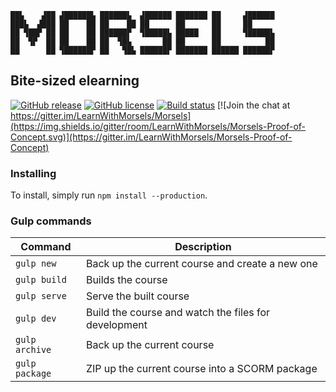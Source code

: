 ```
██▙    ▟██ ▟██████▙ ██████▙  ▟██████ ███████ ██     ▟██████
███▙  ▟███ ██    ██ ██    ██ ██      ██      ██     ██
██ ▜██▛ ██ ██    ██ ██████▛  ▜█████▙ █████   ██     ▜█████▙
██  ▜▛  ██ ██    ██ ██  ▜█▙       ██ ██      ██          ██
██      ██ ▜██████▛ ██   ▜█▙ ██████▛ ███████ ██████ ██████▛
```

## Bite-sized elearning


[![GitHub release](https://img.shields.io/github/release/LearnWithMorsels/Morsels-Proof-of-Concept.svg)](https://github.com/LearnWithMorsels/Morsels-Proof-of-Concept/releases?label=latest) [![GitHub license](https://img.shields.io/github/license/LearnWithMorsels/Morsels-Proof-of-Concept.svg)](http://www.gnu.org/licenses/gpl-3.0.en.html) [![Build status](https://img.shields.io/travis/LearnWithMorsels/Morsels-Proof-of-Concept.svg)](https://travis-ci.org/LearnWithMorsels/Morsels-Proof-of-Concept) [![Join the chat at https://gitter.im/LearnWithMorsels/Morsels](https://img.shields.io/gitter/room/LearnWithMorsels/Morsels-Proof-of-Concept.svg)](https://gitter.im/LearnWithMorsels/Morsels-Proof-of-Concept)

### Installing

To install, simply run `npm install --production`.

### Gulp commands

| Command        | Description                                          |
| -------------- | ---------------------------------------------------- |
| `gulp new`     | Back up the current course and create a new one      |
| `gulp build`   | Builds the course                                    |
| `gulp serve`   | Serve the built course                               |
| `gulp dev`     | Build the course and watch the files for development |
| `gulp archive` | Back up the current course                           |
| `gulp package` | ZIP up the current course into a SCORM package       |
